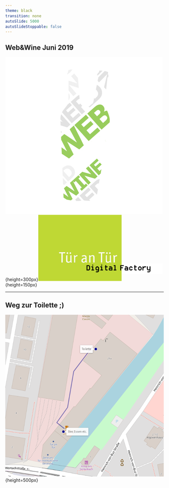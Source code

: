 ```yaml
---
theme: black
transition: none 
autoSlide: 5000
autoSlideStoppable: false
---
```


## Web&Wine Juni 2019

![](webnwine.png){height=300px}![](TaT_DF_LOGO.png){height=150px}

---

## Weg zur Toilette ;)

![](way.png){height=500px}
